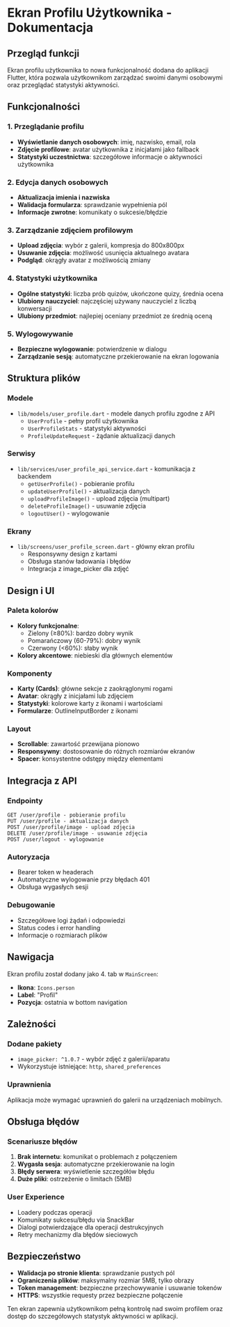 # Ekran Profilu Użytkownika - Dokumentacja

## Przegląd funkcji

Ekran profilu użytkownika to nowa funkcjonalność dodana do aplikacji Flutter, która pozwala użytkownikom zarządzać swoimi danymi osobowymi oraz przeglądać statystyki aktywności.

## Funkcjonalności

### 1. Przeglądanie profilu
- **Wyświetlanie danych osobowych**: imię, nazwisko, email, rola
- **Zdjęcie profilowe**: avatar użytkownika z inicjałami jako fallback
- **Statystyki uczestnictwa**: szczegółowe informacje o aktywności użytkownika

### 2. Edycja danych osobowych
- **Aktualizacja imienia i nazwiska**
- **Walidacja formularza**: sprawdzanie wypełnienia pól
- **Informacje zwrotne**: komunikaty o sukcesie/błędzie

### 3. Zarządzanie zdjęciem profilowym
- **Upload zdjęcia**: wybór z galerii, kompresja do 800x800px
- **Usuwanie zdjęcia**: możliwość usunięcia aktualnego avatara
- **Podgląd**: okrągły avatar z możliwością zmiany

### 4. Statystyki użytkownika
- **Ogólne statystyki**: liczba prób quizów, ukończone quizy, średnia ocena
- **Ulubiony nauczyciel**: najczęściej używany nauczyciel z liczbą konwersacji
- **Ulubiony przedmiot**: najlepiej oceniany przedmiot ze średnią oceną

### 5. Wylogowywanie
- **Bezpieczne wylogowanie**: potwierdzenie w dialogu
- **Zarządzanie sesją**: automatyczne przekierowanie na ekran logowania

## Struktura plików

### Modele
- `lib/models/user_profile.dart` - modele danych profilu zgodne z API
  - `UserProfile` - pełny profil użytkownika
  - `UserProfileStats` - statystyki aktywności
  - `ProfileUpdateRequest` - żądanie aktualizacji danych

### Serwisy
- `lib/services/user_profile_api_service.dart` - komunikacja z backendem
  - `getUserProfile()` - pobieranie profilu
  - `updateUserProfile()` - aktualizacja danych
  - `uploadProfileImage()` - upload zdjęcia (multipart)
  - `deleteProfileImage()` - usuwanie zdjęcia
  - `logoutUser()` - wylogowanie

### Ekrany
- `lib/screens/user_profile_screen.dart` - główny ekran profilu
  - Responsywny design z kartami
  - Obsługa stanów ładowania i błędów
  - Integracja z image_picker dla zdjęć

## Design i UI

### Paleta kolorów
- **Kolory funkcjonalne**: 
  - Zielony (≥80%): bardzo dobry wynik
  - Pomarańczowy (60-79%): dobry wynik  
  - Czerwony (<60%): słaby wynik
- **Kolory akcentowe**: niebieski dla głównych elementów

### Komponenty
- **Karty (Cards)**: główne sekcje z zaokrąglonymi rogami
- **Avatar**: okrągły z inicjałami lub zdjęciem
- **Statystyki**: kolorowe karty z ikonami i wartościami
- **Formularze**: OutlineInputBorder z ikonami

### Layout
- **Scrollable**: zawartość przewijana pionowo
- **Responsywny**: dostosowanie do różnych rozmiarów ekranów
- **Spacer**: konsystentne odstępy między elementami

## Integracja z API

### Endpointy
```
GET /user/profile - pobieranie profilu
PUT /user/profile - aktualizacja danych
POST /user/profile/image - upload zdjęcia
DELETE /user/profile/image - usuwanie zdjęcia
POST /user/logout - wylogowanie
```

### Autoryzacja
- Bearer token w headerach
- Automatyczne wylogowanie przy błędach 401
- Obsługa wygasłych sesji

### Debugowanie
- Szczegółowe logi żądań i odpowiedzi
- Status codes i error handling
- Informacje o rozmiarach plików

## Nawigacja

Ekran profilu został dodany jako 4. tab w `MainScreen`:
- **Ikona**: `Icons.person`
- **Label**: "Profil"
- **Pozycja**: ostatnia w bottom navigation

## Zależności

### Dodane pakiety
- `image_picker: ^1.0.7` - wybór zdjęć z galerii/aparatu
- Wykorzystuje istniejące: `http`, `shared_preferences`

### Uprawnienia
Aplikacja może wymagać uprawnień do galerii na urządzeniach mobilnych.

## Obsługa błędów

### Scenariusze błędów
1. **Brak internetu**: komunikat o problemach z połączeniem
2. **Wygasła sesja**: automatyczne przekierowanie na login
3. **Błędy serwera**: wyświetlenie szczegółów błędu
4. **Duże pliki**: ostrzeżenie o limitach (5MB)

### User Experience
- Loadery podczas operacji
- Komunikaty sukcesu/błędu via SnackBar
- Dialogi potwierdzające dla operacji destrukcyjnych
- Retry mechanizmy dla błędów sieciowych

## Bezpieczeństwo

- **Walidacja po stronie klienta**: sprawdzanie pustych pól
- **Ograniczenia plików**: maksymalny rozmiar 5MB, tylko obrazy
- **Token management**: bezpieczne przechowywanie i usuwanie tokenów
- **HTTPS**: wszystkie requesty przez bezpieczne połączenie

Ten ekran zapewnia użytkownikom pełną kontrolę nad swoim profilem oraz dostęp do szczegółowych statystyk aktywności w aplikacji.
